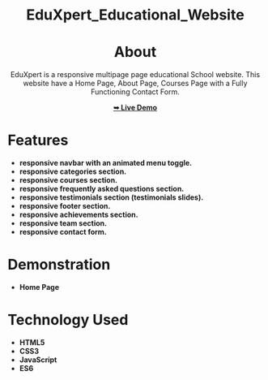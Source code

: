 <div align="center">
  
# EduXpert_Educational_Website

# About
EduXpert is a responsive multipage page educational School website.
This website have a Home Page, About Page, Courses Page with a Fully Functioning Contact Form.

<a href =" https://shaziasheikh01.github.io/EduXpert_Educational_Website/"><strong>➥ Live Demo</strong></a>

</div>

# Features 
* **responsive navbar with an animated menu toggle.**
* **responsive categories section.**
* **responsive courses section.**
* **responsive frequently asked questions section.**
* **responsive testimonials section (testimonials slides).**
* **responsive footer section.**
* **responsive achievements section.**
* **responsive team section.**
* **responsive contact form.**

# Demonstration
* **Home Page**


# Technology Used
* **HTML5**
* **CSS3**
* **JavaScript**
* **ES6**


